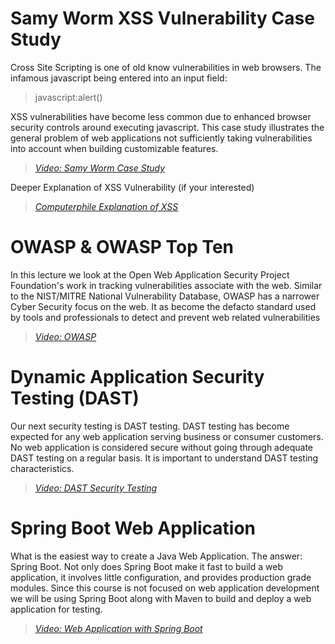 # Samy Worm XSS Vulnerability Case Study

Cross Site Scripting is one of old know vulnerabilities in web browsers.  The infamous javascript being entered into an input field:

>  javascript:alert()

XSS vulnerabilities have become less common due to enhanced browser security controls around executing javascript. This case study illustrates the general problem of web applications not sufficiently taking vulnerabilities into account when building customizable features.

> [*Video: Samy Worm Case Study*](https://auburn.hosted.panopto.com/Panopto/Pages/Viewer.aspx?id=e7729fcd-731d-4134-b701-aeba0142f23e)
> 
Deeper Explanation of XSS Vulnerability (if your interested)
> [*Computerphile Explanation of XSS*](https://youtu.be/L5l9lSnNMxg)

# OWASP & OWASP Top Ten
In this lecture we look at the Open Web Application Security Project Foundation's work in tracking vulnerabilities associate with the web.  Similar to the NIST/MITRE National Vulnerability Database, OWASP has a narrower Cyber Security focus on the web.  It as become the defacto standard used by tools and professionals to detect and prevent web related vulnerabilities

> [*Video: OWASP*](https://auburn.hosted.panopto.com/Panopto/Pages/Viewer.aspx?id=5dcd8b9a-e3f7-49d8-af39-aeba013dd97b)


# Dynamic Application Security Testing (DAST)
Our next security testing is DAST testing.  DAST testing has become expected for any web application serving business or consumer customers.  No web application is considered secure without going through adequate DAST testing on a regular basis. It is important to understand DAST testing characteristics. 

> [*Video: DAST Security Testing*](https://auburn.hosted.panopto.com/Panopto/Pages/Viewer.aspx?id=70c2c15f-f6a6-4248-9fb8-aeba013e29ba)


# Spring Boot Web Application
What is the easiest way to create a Java Web Application.  The answer: Spring Boot.  Not only does Spring Boot make it fast to build a web application, it involves little configuration, and provides production grade modules.  Since this course is not focused on web application development we will be using Spring Boot along with Maven to build and deploy a web application for testing.

> [*Video: Web Application with Spring Boot*](https://auburn.hosted.panopto.com/Panopto/Pages/Viewer.aspx?id=9771a30d-735c-48fc-a21a-aeba01498969)
 


